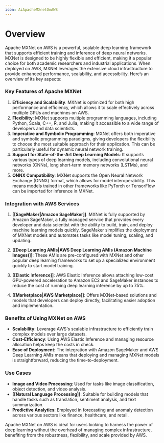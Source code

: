 ```yaml
---
icon: AiApacheMXnetOnAWS
---
```

# Overview
Apache MXNet on AWS is a powerful, scalable deep learning framework that supports efficient training and inference of deep neural networks. MXNet is designed to be highly flexible and efficient, making it a popular choice for both academic researchers and industrial applications. When deployed on AWS, MXNet leverages the extensive cloud infrastructure to provide enhanced performance, scalability, and accessibility. Here’s an overview of its key aspects:

### Key Features of Apache MXNet

1. **Efficiency and Scalability**: MXNet is optimized for both high performance and efficiency, which allows it to scale effectively across multiple GPUs and machines on AWS.
2. **Flexibility**: MXNet supports multiple programming languages, including Python, Scala, C++, R, and Julia, making it accessible to a wide range of developers and data scientists.
3. **Imperative and Symbolic Programming**: MXNet offers both imperative and symbolic programming paradigms, giving developers the flexibility to choose the most suitable approach for their application. This can be particularly useful for dynamic neural network training.
4. **Support for State-of-the-Art Deep Learning Models**: It supports various types of deep learning models, including convolutional neural networks (CNNs), long short-term memory networks (LSTMs), and more.
5. **ONNX Compatibility**: MXNet supports the Open Neural Network Exchange (ONNX) format, which allows for model interoperability. This means models trained in other frameworks like PyTorch or TensorFlow can be imported for inference in MXNet.

### Integration with AWS Services

1. **[[SageMaker|Amazon SageMaker]]**: MXNet is fully supported by Amazon SageMaker, a fully managed service that provides every developer and data scientist with the ability to build, train, and deploy machine learning models quickly. SageMaker simplifies the deployment of MXNet models and automates tasks like model tuning, scaling, and updating.
    
2. **[[Deep Learning AMIs|AWS Deep Learning AMIs (Amazon Machine Images)]]**: These AMIs are pre-configured with MXNet and other popular deep learning frameworks to set up a specialized environment quickly to start model training.
    
3. **[[Elastic Inference]]**: AWS Elastic Inference allows attaching low-cost GPU-powered acceleration to Amazon EC2 and SageMaker instances to reduce the cost of running deep learning inference by up to 75%.
    
4. **[[Marketplace|AWS Marketplace]]**: Offers MXNet-based solutions and models that developers can deploy directly, facilitating easier adoption and implementation.
    

### Benefits of Using MXNet on AWS

- **Scalability**: Leverage AWS's scalable infrastructure to efficiently train complex models over large datasets.
- **Cost-Efficiency**: Using AWS Elastic Inference and managing resource allocation helps keep the costs in check.
- **Ease of Deployment**: The integration with Amazon SageMaker and AWS Deep Learning AMIs means that deploying and managing MXNet models is straightforward, reducing the time-to-deployment.

### Use Cases

- **Image and Video Processing**: Used for tasks like image classification, object detection, and video analysis.
- **[[Natural Language Processing]]**: Suitable for building models that handle tasks such as translation, sentiment analysis, and text summarization.
- **Predictive Analytics**: Employed in forecasting and anomaly detection across various sectors like finance, healthcare, and retail.

Apache MXNet on AWS is ideal for users looking to harness the power of deep learning without the overhead of managing complex infrastructure, benefiting from the robustness, flexibility, and scale provided by AWS.